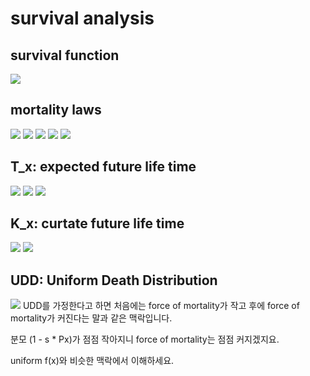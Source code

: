 # survival analysis #
## survival function ##
![](http://i.imgur.com/j9nBrk1.jpg)
## mortality laws ##
![](http://i.imgur.com/jGRixPF.jpg)
![](http://i.imgur.com/BF0DL6v.jpg)
![](http://i.imgur.com/HNA3rZL.jpg)
![](http://i.imgur.com/xg2Hf3k.jpg)
![](http://i.imgur.com/DLJ8KTZ.jpg)
## T_x: expected future life time ##
![](http://i.imgur.com/vJu05ZC.jpg)
![](http://i.imgur.com/N1vEb6J.jpg)
![](http://i.imgur.com/lY0K1jw.jpg)
## K_x: curtate future life time ##
![](http://i.imgur.com/gqaLBEj.jpg)
![](http://i.imgur.com/YtCpSYo.jpg)
## UDD: Uniform Death Distribution ##
![](http://i.imgur.com/gWUwQds.jpg)
UDD를 가정한다고 하면 처음에는 force of mortality가 작고 후에 force of mortality가 커진다는 말과 같은 맥락입니다.

분모 (1 - s * Px)가 점점 작아지니 force of mortality는 점점 커지겠지요.

uniform f(x)와 비슷한 맥락에서 이해하세요.
